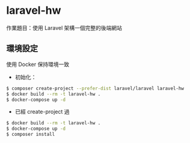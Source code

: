 # laravel-hw
作業題目：使用 Laravel 架構一個完整的後端網站

## 環境設定
使用 Docker 保持環境一致
- 初始化：
``` bash
$ composer create-project --prefer-dist laravel/laravel laravel-hw
$ docker build --rm -t laravel-hw .
$ docker-compose up -d
```
- 已經 create-project 過
``` bash
$ docker build --rm -t laravel-hw .
$ docker-compose up -d
$ composer install
```
